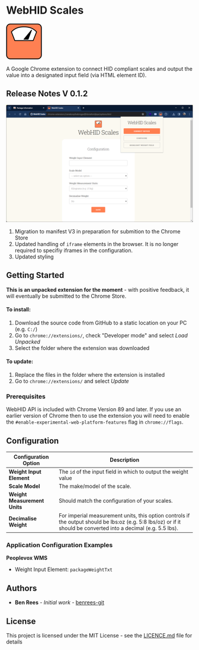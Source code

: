 # WebHID Scales

![WebHid Scales Logo](https://github.com/benrees-git/webhid-scales/blob/master/img/hidscales_icon_colour_96.png)

A Google Chrome extension to connect HID compliant scales and output the value into a designated input field (via HTML element ID). 

## Release Notes V 0.1.2

![WebHid Scales Screenshot](https://github.com/benrees-git/webhid-scales/blob/master/webhid-scales-v0.1.2-screen.png)

1. Migration to manifest V3 in preparation for submition to the Chrome Store
2. Updated handling of `iframe` elements in the browser. It is no longer required to specifiy iframes in the configuration.
3. Updated styling

## Getting Started

**This is an unpacked extension for the moment** - with positive feedback, it will eventually be submitted to the Chrome Store.

#### To install:

1. Download the source code from GitHub to a static location on your PC (e.g. `C:/`)
2. Go to `chrome://extensions/`, check "Developer mode" and select _Load Unpacked_
3. Select the folder where the extension was downloaded

#### To update:

1. Replace the files in the folder where the extension is installed
2. Go to `chrome://extensions/` and select _Update_

### Prerequisites

WebHID API is included with Chrome Version 89 and later. If you use an earlier version of Chrome then to use the extension you will need to enable the `#enable-experimental-web-platform-features` flag in `chrome://flags`.

## Configuration

Configuration Option | Description
------------ | -------------
**Weight Input Element** | The `id` of the input field in which to output the weight value
**Scale Model** | The make/model of the scale. 
**Weight Measurement Units** | Should match the configuration of your scales.
**Decimalise Weight** | For imperial measurement units, this option controls if the output should be lbs:oz (e.g. 5:8 lbs/oz) or if it should be converted into a decimal (e.g. 5.5 lbs).

### Application Configuration Examples

**Peoplevox WMS**
* Weight Input Element: `packageWeightTxt`

## Authors

* **Ben Rees** - *Initial work* - [benrees-git](https://github.com/benrees-git)

## License

This project is licensed under the MIT License - see the [LICENCE.md](LICENCE.md) file for details

